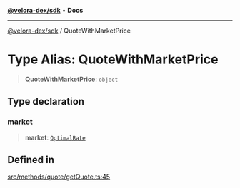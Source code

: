 [**@velora-dex/sdk**](../README.md) • **Docs**

***

[@velora-dex/sdk](../globals.md) / QuoteWithMarketPrice

# Type Alias: QuoteWithMarketPrice

> **QuoteWithMarketPrice**: `object`

## Type declaration

### market

> **market**: [`OptimalRate`](OptimalRate.md)

## Defined in

[src/methods/quote/getQuote.ts:45](https://github.com/VeloraDEX/sdk/blob/master/src/methods/quote/getQuote.ts#L45)
